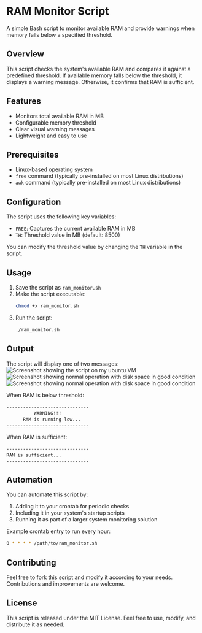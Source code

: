 # RAM Monitor Script

A simple Bash script to monitor available RAM and provide warnings when memory falls below a specified threshold.

## Overview

This script checks the system's available RAM and compares it against a predefined threshold. If available memory falls below the threshold, it displays a warning message. Otherwise, it confirms that RAM is sufficient.

## Features

- Monitors total available RAM in MB
- Configurable memory threshold
- Clear visual warning messages
- Lightweight and easy to use

## Prerequisites

- Linux-based operating system
- `free` command (typically pre-installed on most Linux distributions)
- `awk` command (typically pre-installed on most Linux distributions)

## Configuration

The script uses the following key variables:

- `FREE`: Captures the current available RAM in MB
- `TH`: Threshold value in MB (default: 8500)

You can modify the threshold value by changing the `TH` variable in the script.

## Usage

1. Save the script as `ram_monitor.sh`
2. Make the script executable:
   ```bash
   chmod +x ram_monitor.sh
   ```
3. Run the script:
   ```bash
   ./ram_monitor.sh
   ```

## Output

The script will display one of two messages:
<img src="![alt text](ram-p3-1.PNG)" alt="Screenshot showing the script on my ubuntu VM" />
<img src="![alt text](ram-p2.PNG)" alt="Screenshot showing normal operation with disk space in good condition" />
<img src="![alt text](ram-p1.PNG)" alt="Screenshot showing normal operation with disk space in good condition" />


When RAM is below threshold:
```
------------------------------
          WARNING!!!
      RAM is running low...
------------------------------
```

When RAM is sufficient:
```
------------------------------
RAM is sufficient...
------------------------------
```

## Automation

You can automate this script by:
1. Adding it to your crontab for periodic checks
2. Including it in your system's startup scripts
3. Running it as part of a larger system monitoring solution

Example crontab entry to run every hour:
```bash
0 * * * * /path/to/ram_monitor.sh
```

## Contributing

Feel free to fork this script and modify it according to your needs. Contributions and improvements are welcome.

## License

This script is released under the MIT License. Feel free to use, modify, and distribute it as needed.
